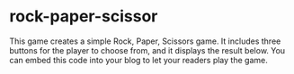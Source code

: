 # rock-paper-scissor
This game creates a simple Rock, Paper, Scissors game.   It includes three buttons for the player to choose from, and it displays the result below.   You can embed this code into your blog to let your readers play the game.
